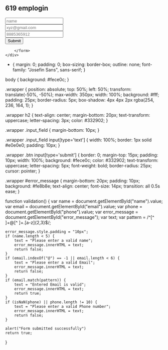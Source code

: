 <!DOCTYPE html>

<head>
    <meta charset="utf-8">
    <link rel="stylesheet" href="login.css">
    <script src="login.js"></script>
</head>

<body>
    <div class="wrapper">
        <h2>619 emplogin</h2>
        <div id="error_message"></div>
        <form id="myform" action="success.html" method="POST" onsubmit="return validation()">
            <div class="input_field">
                <input type="text" placeholder="name" id="name">
            </div>
            <div class="input_field">
                <input type="text" placeholder="xyz@gmail.com" id="email">
            </div>
            <div class="input_field">
                <input type="text" placeholder="8885365912" id="phone">
            </div>
            <div class="btn">
                <input type="submit">
            </div>

        </form>
    </div>
</body>

</html>


* {
    margin: 0;
    padding: 0;
    box-sizing: border-box;
    outline: none;
    font-family: "Josefin Sans", sans-serif;
}

body {
    background: #fece0c;
}

.wrapper {
    position: absolute;
    top: 50%;
    left: 50%;
    transform: translate(-50%, -50%);
    max-width: 350px;
    width: 100%;
    background: #fff;
    padding: 25px;
    border-radius: 5px;
    box-shadow: 4px 4px 2px rgba(254, 236, 164, 1);
}

.wrapper h2 {
    text-align: center;
    margin-bottom: 20px;
    text-transform: uppercase;
    letter-spacing: 3px;
    color: #332902;
}

.wrapper .input_field {
    margin-bottom: 10px;
}

.wrapper .input_field input[type='text'] {
    width: 100%;
    border: 1px solid #e0e0e0;
    padding: 10px;
}

.wrapper .btn input[type='submit'] {
    border: 0;
    margin-top: 15px;
    padding: 10px;
    width: 100%;
    background: #fece0c;
    color: #332902;
    text-transform: uppercase;
    letter-spacing: 5px;
    font-weight: bold;
    border-radius: 25px;
    cursor: pointer;
}

.wrapper #error_message {
    margin-bottom: 20px;
    padding: 10px;
    background: #fe8b8e;
    text-align: center;
    font-size: 14px;
    transition: all 0.5s ease;
}

function validation() {
    var name = document.getElementById("name").value;
    var email = document.getElementById("email").value;
    var phone = document.getElementById("phone").value;
    var error_message = document.getElementById("error_message");
    var text;
    var pattern = /^[^ ]+@[^ ]+\.[a-z]{2,3}$/;

    error_message.style.padding = "10px";
    if (name.length < 5) {
        text = "Please enter a valid name";
        error_message.innerHTML = text;
        return false;
    }
    if (email.indexOf("@") == -1 || email.length < 6) {
        text = "Please enter a valid Email";
        error_message.innerHTML = text;
        return false;
    }
    if (email.match(pattern)) {
        text = "Entered Email is valid";
        error_message.innerHTML = text;
        return true;
    }
    if (isNaN(phone) || phone.length != 10) {
        text = "Please enter a valid Phone number";
        error_message.innerHTML = text;
        return false;
    }

    alert("Form submitted successfully")
    return true;

}
